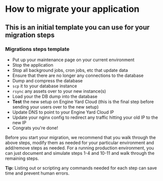 # How to migrate your application

## This is an initial template you can use for your migration steps

### Migrations steps template

  - Put up your maintenance page on your current environment
  - Stop the application
  - Stop all background jobs, cron jobs, etc that update data
  - Ensure that there are no longer any connections to the database
  - Dump and compress the database
  - `scp` it to your database instance
  - `rsync` any assets over to your new instance(s)
  - Load your the DB dump into the database
  - **Test** the new setup on Engine Yard Cloud (this is the final step before sending your users over to the new setup)
  - Update DNS to point to your Engine Yard Cloud IP
  - Update your nginx config to redirect any traffic hitting your old IP to the new IP
  - Congrats you're done!

<html><div style="clear:both;"></div></html>

Before you start your migration, we recommend that you walk through the above steps, modify them as needed for your particular environment and add/remove steps as needed.  For a running production environment, you can just document and simulate steps 1-4 and 10-11 and walk through the remaining steps. 

**Tip:** Listing out or scripting any commands needed for each step can save time and prevent human errors.